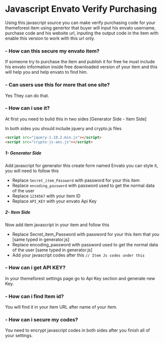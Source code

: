 ﻿# Javascript Envato Verify Purchasing

Using this javascript source you can make verify purchasing code for your themeforest item using genertor that buyer will input his envato username, purchase code and his website url, inputing the output code in the item with enable this version to work with this url only.


### - How can this secure my envato item?

If someone try to purchase the item and publish it for free he must include his envato information inside free downloaded version of your item and this will help you and help envato to find him.

### - Can users use this for more that one site?

Yes They can do that.

### - How can i use it?

At first you need to bulid this in two sides [Generator Side - Item Side] 

In both sides you should include jquery and crypto.js files 

```html
<script src="jquery-1.10.2.min.js"></script>
<script src="crypto-js-aes.js"></script>
```

##### 1- Generator Side

Add javascript for generator this create form named Envato you can style it, you will need to follow this 

  - Replace ``Secret_item_Password`` with password for your this item 
  - Replace ``encoding_password`` with password used to get the normal data of the user
  - Replace ``1234567`` with your item ID
  - Replace ``API_KEY`` with your envato Api Key


##### 2- Item Side

Now add item javascript in your item and follow this 

  - Replace Secret_item_Password with password for your this item that you [same typed in generator.js]
  - Replace encoding_password with password used to get the normal data of the user [same typed in generator.js]
  - Add your javascript codes after this ``// Item Js codes under this``

### - How can i get API KEY?

In your themeforest settings page go to Api Key section and generate new Key.

### - How can i find Item id?

You will find it in your item URL after name of your item.

### - How can i secure my codes?

You need to encrypt javascript codes in both sides after you finish all of your settings.
